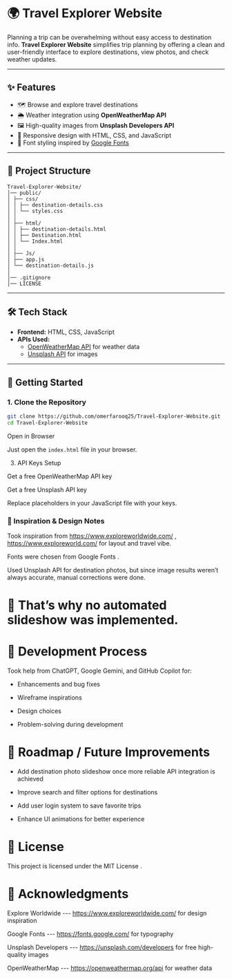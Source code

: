# 🌍 Travel Explorer Website

Planning a trip can be overwhelming without easy access to destination info. **Travel Explorer Website** simplifies trip planning by offering a clean and user-friendly interface to explore destinations, view photos, and check weather updates.

---

## ✨ Features
- 🗺️ Browse and explore travel destinations  
- 🌦️ Weather integration using **OpenWeatherMap API**  
- 🖼️ High-quality images from **Unsplash Developers API**  
- 📱 Responsive design with HTML, CSS, and JavaScript  
- 🎨 Font styling inspired by [Google Fonts](https://fonts.google.com/)  

---

## 📂 Project Structure
```
Travel-Explorer-Website/
│── public/
│ ├── css/
│ │ ├── destination-details.css
│ │ └── styles.css
│ │
│ ├── html/
│ │ ├── destination-details.html
│ │ ├── Destination.html
│ │ └── Index.html
│ │
│ ├── Js/
│ ├── app.js
│ └── destination-details.js
│
│── .gitignore
│── LICENSE

```

---

## 🛠️ Tech Stack
- **Frontend:** HTML, CSS, JavaScript  
- **APIs Used:**  
  - [OpenWeatherMap API](https://openweathermap.org/api) for weather data  
  - [Unsplash API](https://unsplash.com/developers) for images  

---

## 🚀 Getting Started

### 1. Clone the Repository
```bash
git clone https://github.com/omerfarooq25/Travel-Explorer-Website.git
cd Travel-Explorer-Website
```
Open in Browser

Just open the `index.html` file in your browser.

3. API Keys Setup

Get a free OpenWeatherMap API key

Get a free Unsplash API key

Replace placeholders in your JavaScript file with your keys.

### 🎨 Inspiration & Design Notes

Took inspiration from https://www.exploreworldwide.com/ , https://www.exploreworld.com/
 for layout and travel vibe.

Fonts were chosen from Google Fonts
.

Used Unsplash API for destination photos, but since image results weren’t always accurate, manual corrections were done.

# 📌 That’s why no automated slideshow was implemented.

# 🤖 Development Process

Took help from ChatGPT, Google Gemini, and GitHub Copilot for:

- Enhancements and bug fixes

- Wireframe inspirations

- Design choices

- Problem-solving during development

# 📌 Roadmap / Future Improvements

- Add destination photo slideshow once more reliable API integration is achieved

- Improve search and filter options for destinations

- Add user login system to save favorite trips

- Enhance UI animations for better experience

# 📜 License

This project is licensed under the MIT License
.

# 🙌 Acknowledgments

Explore Worldwide --- https://www.exploreworldwide.com/
 for design inspiration

Google Fonts --- https://fonts.google.com/
 for typography

Unsplash Developers --- https://unsplash.com/developers
 for free high-quality images

OpenWeatherMap --- https://openweathermap.org/api
 for weather data
